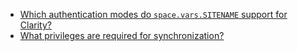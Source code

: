 
* [Which authentication modes do <code class="expression">space.vars.SITENAME</code> support for Clarity?](./clarity/clarity-auth-types.md)
* [What privileges are required for synchronization?](./clarity/clarity-user-permission.md)
